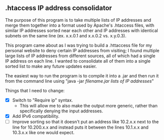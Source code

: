 ## .htaccess IP address consolidator

The purpose of this program is to take multiple lists of IP addresses and merge them together into a format used by Apache's .htaccess files, with similar IP addresses sorted near each other and IP addresses with identical subnets on the same line (ex. x.x.0.1 and x.x.0.2 vs. x.y.0.3).

This program came about as I was trying to build a .httaccess file for my personal website to deny certain IP addresses from visiting; I found multiple large lists of IP addresses from different sources, all of which had a single IP address on each line. I wanted to consolidate all of them into a single sorted list to make any future updates easier.

The easiest way to run the program is to compile it into a .jar and then run it from the command line using "java -jar *filename.jar* *lists of IP addresses*"

Things that I need to change:
- [x] Switch to "Require ip" syntax.
  - This will allow me to also make the output more generic, rather than specifically denying the input addresses.
- [x] Add IPv6 compatibility.
- [ ] Improve sorting so that it doesn't put an address like 10.2.x.x next to the line for 10.200.x.x and instead puts it between the lines 10.1.x.x and 10.3.x.x like one would expect.
